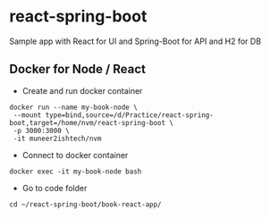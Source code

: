 # react-spring-boot
Sample app with React for UI and Spring-Boot for API and H2 for DB

## Docker for Node / React

- Create and run docker container

```
docker run --name my-book-node \
 --mount type=bind,source=/d/Practice/react-spring-boot,target=/home/nvm/react-spring-boot \
 -p 3000:3000 \
 -it muneer2ishtech/nvm
```

- Connect to docker container

```
docker exec -it my-book-node bash
```

- Go to code folder

```
cd ~/react-spring-boot/book-react-app/
```
